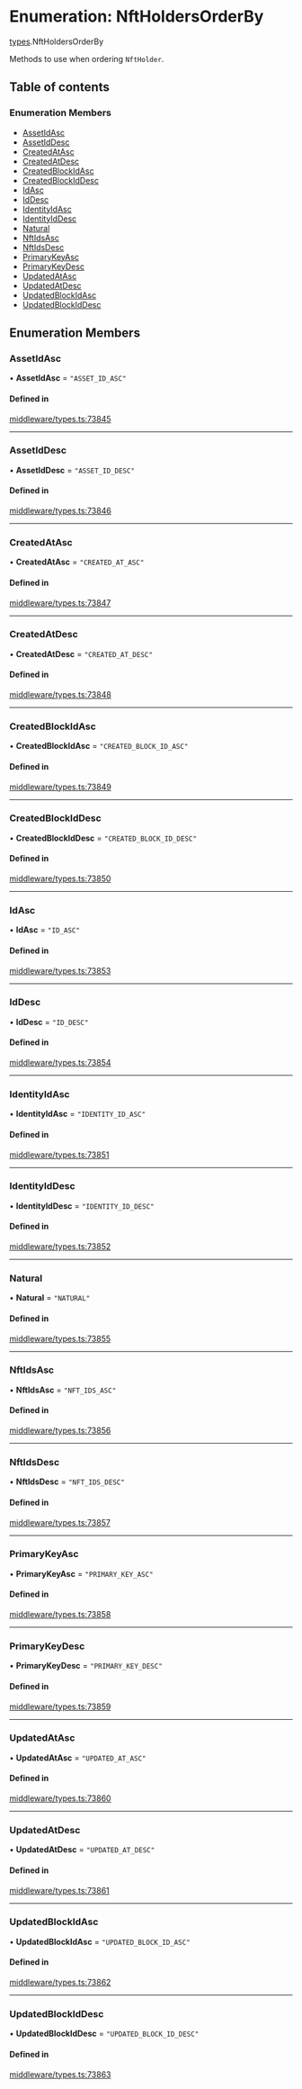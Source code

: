 # Enumeration: NftHoldersOrderBy

[types](../wiki/types).NftHoldersOrderBy

Methods to use when ordering `NftHolder`.

## Table of contents

### Enumeration Members

- [AssetIdAsc](../wiki/types.NftHoldersOrderBy#assetidasc)
- [AssetIdDesc](../wiki/types.NftHoldersOrderBy#assetiddesc)
- [CreatedAtAsc](../wiki/types.NftHoldersOrderBy#createdatasc)
- [CreatedAtDesc](../wiki/types.NftHoldersOrderBy#createdatdesc)
- [CreatedBlockIdAsc](../wiki/types.NftHoldersOrderBy#createdblockidasc)
- [CreatedBlockIdDesc](../wiki/types.NftHoldersOrderBy#createdblockiddesc)
- [IdAsc](../wiki/types.NftHoldersOrderBy#idasc)
- [IdDesc](../wiki/types.NftHoldersOrderBy#iddesc)
- [IdentityIdAsc](../wiki/types.NftHoldersOrderBy#identityidasc)
- [IdentityIdDesc](../wiki/types.NftHoldersOrderBy#identityiddesc)
- [Natural](../wiki/types.NftHoldersOrderBy#natural)
- [NftIdsAsc](../wiki/types.NftHoldersOrderBy#nftidsasc)
- [NftIdsDesc](../wiki/types.NftHoldersOrderBy#nftidsdesc)
- [PrimaryKeyAsc](../wiki/types.NftHoldersOrderBy#primarykeyasc)
- [PrimaryKeyDesc](../wiki/types.NftHoldersOrderBy#primarykeydesc)
- [UpdatedAtAsc](../wiki/types.NftHoldersOrderBy#updatedatasc)
- [UpdatedAtDesc](../wiki/types.NftHoldersOrderBy#updatedatdesc)
- [UpdatedBlockIdAsc](../wiki/types.NftHoldersOrderBy#updatedblockidasc)
- [UpdatedBlockIdDesc](../wiki/types.NftHoldersOrderBy#updatedblockiddesc)

## Enumeration Members

### AssetIdAsc

• **AssetIdAsc** = ``"ASSET_ID_ASC"``

#### Defined in

[middleware/types.ts:73845](https://github.com/PolymeshAssociation/polymesh-sdk/blob/079537ad/src/middleware/types.ts#L73845)

___

### AssetIdDesc

• **AssetIdDesc** = ``"ASSET_ID_DESC"``

#### Defined in

[middleware/types.ts:73846](https://github.com/PolymeshAssociation/polymesh-sdk/blob/079537ad/src/middleware/types.ts#L73846)

___

### CreatedAtAsc

• **CreatedAtAsc** = ``"CREATED_AT_ASC"``

#### Defined in

[middleware/types.ts:73847](https://github.com/PolymeshAssociation/polymesh-sdk/blob/079537ad/src/middleware/types.ts#L73847)

___

### CreatedAtDesc

• **CreatedAtDesc** = ``"CREATED_AT_DESC"``

#### Defined in

[middleware/types.ts:73848](https://github.com/PolymeshAssociation/polymesh-sdk/blob/079537ad/src/middleware/types.ts#L73848)

___

### CreatedBlockIdAsc

• **CreatedBlockIdAsc** = ``"CREATED_BLOCK_ID_ASC"``

#### Defined in

[middleware/types.ts:73849](https://github.com/PolymeshAssociation/polymesh-sdk/blob/079537ad/src/middleware/types.ts#L73849)

___

### CreatedBlockIdDesc

• **CreatedBlockIdDesc** = ``"CREATED_BLOCK_ID_DESC"``

#### Defined in

[middleware/types.ts:73850](https://github.com/PolymeshAssociation/polymesh-sdk/blob/079537ad/src/middleware/types.ts#L73850)

___

### IdAsc

• **IdAsc** = ``"ID_ASC"``

#### Defined in

[middleware/types.ts:73853](https://github.com/PolymeshAssociation/polymesh-sdk/blob/079537ad/src/middleware/types.ts#L73853)

___

### IdDesc

• **IdDesc** = ``"ID_DESC"``

#### Defined in

[middleware/types.ts:73854](https://github.com/PolymeshAssociation/polymesh-sdk/blob/079537ad/src/middleware/types.ts#L73854)

___

### IdentityIdAsc

• **IdentityIdAsc** = ``"IDENTITY_ID_ASC"``

#### Defined in

[middleware/types.ts:73851](https://github.com/PolymeshAssociation/polymesh-sdk/blob/079537ad/src/middleware/types.ts#L73851)

___

### IdentityIdDesc

• **IdentityIdDesc** = ``"IDENTITY_ID_DESC"``

#### Defined in

[middleware/types.ts:73852](https://github.com/PolymeshAssociation/polymesh-sdk/blob/079537ad/src/middleware/types.ts#L73852)

___

### Natural

• **Natural** = ``"NATURAL"``

#### Defined in

[middleware/types.ts:73855](https://github.com/PolymeshAssociation/polymesh-sdk/blob/079537ad/src/middleware/types.ts#L73855)

___

### NftIdsAsc

• **NftIdsAsc** = ``"NFT_IDS_ASC"``

#### Defined in

[middleware/types.ts:73856](https://github.com/PolymeshAssociation/polymesh-sdk/blob/079537ad/src/middleware/types.ts#L73856)

___

### NftIdsDesc

• **NftIdsDesc** = ``"NFT_IDS_DESC"``

#### Defined in

[middleware/types.ts:73857](https://github.com/PolymeshAssociation/polymesh-sdk/blob/079537ad/src/middleware/types.ts#L73857)

___

### PrimaryKeyAsc

• **PrimaryKeyAsc** = ``"PRIMARY_KEY_ASC"``

#### Defined in

[middleware/types.ts:73858](https://github.com/PolymeshAssociation/polymesh-sdk/blob/079537ad/src/middleware/types.ts#L73858)

___

### PrimaryKeyDesc

• **PrimaryKeyDesc** = ``"PRIMARY_KEY_DESC"``

#### Defined in

[middleware/types.ts:73859](https://github.com/PolymeshAssociation/polymesh-sdk/blob/079537ad/src/middleware/types.ts#L73859)

___

### UpdatedAtAsc

• **UpdatedAtAsc** = ``"UPDATED_AT_ASC"``

#### Defined in

[middleware/types.ts:73860](https://github.com/PolymeshAssociation/polymesh-sdk/blob/079537ad/src/middleware/types.ts#L73860)

___

### UpdatedAtDesc

• **UpdatedAtDesc** = ``"UPDATED_AT_DESC"``

#### Defined in

[middleware/types.ts:73861](https://github.com/PolymeshAssociation/polymesh-sdk/blob/079537ad/src/middleware/types.ts#L73861)

___

### UpdatedBlockIdAsc

• **UpdatedBlockIdAsc** = ``"UPDATED_BLOCK_ID_ASC"``

#### Defined in

[middleware/types.ts:73862](https://github.com/PolymeshAssociation/polymesh-sdk/blob/079537ad/src/middleware/types.ts#L73862)

___

### UpdatedBlockIdDesc

• **UpdatedBlockIdDesc** = ``"UPDATED_BLOCK_ID_DESC"``

#### Defined in

[middleware/types.ts:73863](https://github.com/PolymeshAssociation/polymesh-sdk/blob/079537ad/src/middleware/types.ts#L73863)
